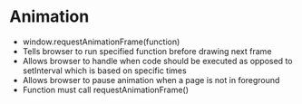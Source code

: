 # Animation
* window.requestAnimationFrame(function)
* Tells browser to run specified function brefore drawing next frame
* Allows browser to handle when code should be executed as opposed to setInterval which is based on specific times
* Allows browser to pause animation when a page is not in foreground
* Function must call requestAnimationFrame()
